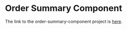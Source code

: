 
# Order Summary Component

The link to the order-summary-component project is [here](https://abhishek10351.github.io/frontend-mentor-challenges/order-summary-component).